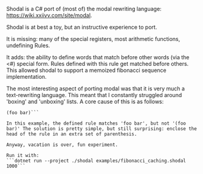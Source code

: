 Shodal is a C# port of (most of) the modal rewriting language: https://wiki.xxiivv.com/site/modal.

Shodal is at best a toy, but an instructive experience to port.

It is missing: many of the special registers, most arithmetic functions, undefining Rules.

It adds: the ability to define words that match before other words (via the <#) special form. Rules defined with this rule get matched before others. This allowed shodal to support a memoized fibonacci sequence implementation.

The most interesting aspect of porting modal was that it is very much a text-rewriting language. This meant that I constantly struggled around 'boxing' and 'unboxing' lists. A core cause of this is as follows:

```<> (foo bar) baz
(foo bar)```

In this example, the defined rule matches 'foo bar', but not '(foo bar)' The solution is pretty simple, but still surprising: enclose the head of the rule in an extra set of parenthesis.

Anyway, vacation is over, fun experiment.

Run it with:
```dotnet run --project ./shodal examples/fibonacci_caching.shodal 1000```
